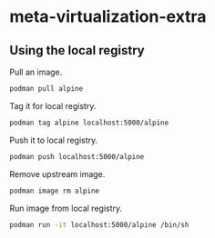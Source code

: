 # meta-virtualization-extra

## Using the local registry
Pull an image.
```bash
podman pull alpine
```

Tag it for local registry.
```bash
podman tag alpine localhost:5000/alpine
```

Push it to local registry.
```bash
podman push localhost:5000/alpine
```

Remove upstream image.
```bash
podman image rm alpine
```

Run image from local registry.
```bash
podman run -it localhost:5000/alpine /bin/sh
```
